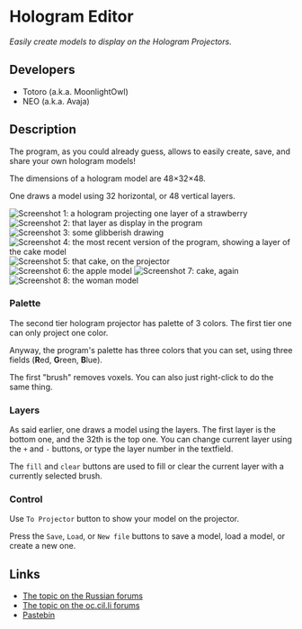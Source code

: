 # Hologram Editor
*Easily create models to display on the Hologram Projectors.*

## Developers
* Totoro (a.k.a. MoonlightOwl)
* NEO (a.k.a. Avaja)

## Description
The program, as you could already guess, allows to easily create, save, and share your own hologram models!

The dimensions of a hologram model are 48×32×48.

One draws a model using 32 horizontal, or 48 vertical layers.

![Screenshot 1: a hologram projecting one layer of a strawberry](https://lh6.googleusercontent.com/-iibpl70HBwY/VD1o1mvX1QI/AAAAAAAAATU/pFn3-5tXCP0/w896-h737-no/2014-10-13_23.39.08.png)
![Screenshot 2: that layer as display in the program](https://lh6.googleusercontent.com/-pfmXcjoPxzs/VD1oyV9eiWI/AAAAAAAAATE/6fijtvxVvWo/w896-h737-no/2014-10-13_23.39.22.png)
![Screenshot 3: some glibberish drawing](https://lh3.googleusercontent.com/-RlGcmg7HhqQ/VD1o1UItI8I/AAAAAAAAATQ/0hyN_8Lpe9Y/w896-h737-no/2014-10-14_20.58.35.png)
![Screenshot 4: the most recent version of the program, showing a layer of the cake model](https://lh6.googleusercontent.com/-bukfYOyypTw/VGJK_CyN7rI/AAAAAAAAAa0/KMjY_eGTWUI/w896-h666-no/english_interface.png)
![Screenshot 5: that cake, on the projector](https://oc.cil.li/uploads/monthly_11_2014/post-674-0-77314400-1415704590.png)
![Screenshot 6: the apple model](https://oc.cil.li/uploads/monthly_11_2014/post-674-0-85451100-1415704630.png)
![Screenshot 7: cake, again](https://oc.cil.li/uploads/monthly_11_2014/post-674-0-56071700-1415704648.png)
![Screenshot 8: the woman model](https://oc.cil.li/uploads/monthly_11_2014/post-674-0-80871200-1415704653.png)

### Palette
The second tier hologram projector has palette of 3 colors. The first tier one can only project one color.

Anyway, the program's palette has three colors that you can set, using three fields (**R**ed, **G**reen, **B**lue).

The first "brush" removes voxels. You can also just right-click to do the same thing.

### Layers
As said earlier, one draws a model using the layers. The first layer is the bottom one, and the 32th is the top one. You can change current layer using the `+` and `-` buttons, or type the layer number in the textfield.

The `fill` and `clear` buttons are used to fill or clear the current layer with a currently selected brush.

### Control
Use `To Projector` button to show your model on the projector.

Press the `Save`, `Load`, or `New file` buttons to save a model, load a model, or create a new one.

## Links
* [The topic on the Russian forums](http://computercraft.ru/topic/259-)
* [The topic on the oc.cil.li forums](https://oc.cil.li/index.php?/topic/335-)
* [Pastebin](http://pastebin.com/tdxECas7)
